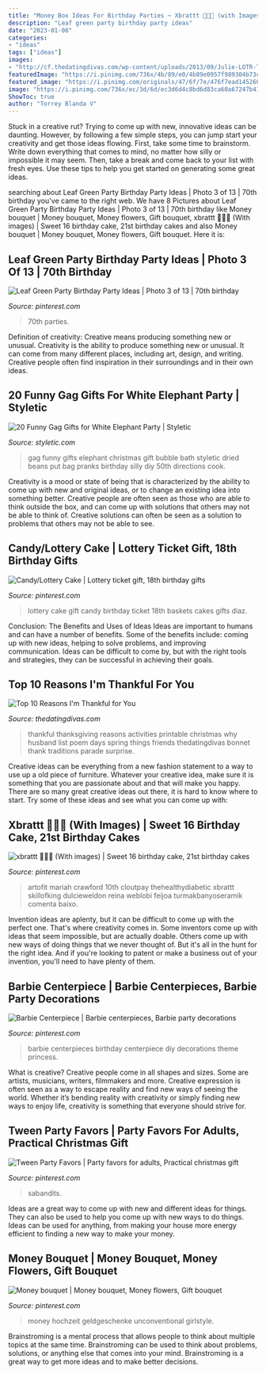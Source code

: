 ```yaml
---
title: "Money Box Ideas For Birthday Parties ~ Xbrattt 💎💕🦋 (with Images)"
description: "Leaf green party birthday party ideas"
date: "2023-01-08"
categories:
- "ideas"
tags: ["ideas"]
images:
- "http://cf.thedatingdivas.com/wp-content/uploads/2013/09/Julie-LOTR-Thankful-Pinterest.jpg"
featuredImage: "https://i.pinimg.com/736x/4b/89/e0/4b89e0957f989304b73c2c7aef671259.jpg"
featured_image: "https://i.pinimg.com/originals/47/6f/7e/476f7ead1452603f65ddcf753e7fbde9.jpg"
image: "https://i.pinimg.com/736x/ec/3d/6d/ec3d6d4c8bd6d83ca60a67247b411a62--candy-cakes-gift-baskets.jpg"
ShowToc: true
author: "Torrey Blanda V"
---
```



Stuck in a creative rut? Trying to come up with new, innovative ideas can be daunting. However, by following a few simple steps, you can jump start your creativity and get those ideas flowing. First, take some time to brainstorm. Write down everything that comes to mind, no matter how silly or impossible it may seem. Then, take a break and come back to your list with fresh eyes. Use these tips to help you get started on generating some great ideas.

	

		
searching about Leaf Green Party Birthday Party Ideas | Photo 3 of 13 | 70th birthday you've came to the right web. We have 8 Pictures about Leaf Green Party Birthday Party Ideas | Photo 3 of 13 | 70th birthday like Money bouquet | Money bouquet, Money flowers, Gift bouquet, xbrattt 💎💕🦋 (With images) | Sweet 16 birthday cake, 21st birthday cakes and also Money bouquet | Money bouquet, Money flowers, Gift bouquet. Here it is:
		
    
## Leaf Green Party Birthday Party Ideas | Photo 3 Of 13 | 70th Birthday

<img loading=lazy src="https://i.pinimg.com/736x/76/6f/31/766f319b8120b943cdc4a6e9292dee79.jpg" onerror="this.onerror=null;this.src='https://tse1.mm.bing.net/th?id=OIP.k7DQxyJmSQhzpEmYvT4h2QHaJ3&amp;pid=15.1';" alt="Leaf Green Party Birthday Party Ideas | Photo 3 of 13 | 70th birthday">

_Source: pinterest.com_

>70th parties. 

	

Definition of creativity: Creative means producing something new or unusual.
Creativity is the ability to produce something new or unusual. It can come from many different places, including art, design, and writing. Creative people often find inspiration in their surroundings and in their own ideas.

    
## 20 Funny Gag Gifts For White Elephant Party | Styletic

<img loading=lazy src="https://styletic.com/wp-content/uploads/2015/11/gag-gifts/17-funny-gag-gifts.jpg" onerror="this.onerror=null;this.src='https://tse1.mm.bing.net/th?id=OIP.R9tKX1iEvSR-REiGl0ehNwHaJK&amp;pid=15.1';" alt="20 Funny Gag Gifts for White Elephant Party | Styletic">

_Source: styletic.com_

>gag funny gifts elephant christmas gift bubble bath styletic dried beans put bag pranks birthday silly diy 50th directions cook. 

	

Creativity is a mood or state of being that is characterized by the ability to come up with new and original ideas, or to change an existing idea into something better. Creative people are often seen as those who are able to think outside the box, and can come up with solutions that others may not be able to think of. Creative solutions can often be seen as a solution to problems that others may not be able to see.

    
## Candy/Lottery Cake | Lottery Ticket Gift, 18th Birthday Gifts

<img loading=lazy src="https://i.pinimg.com/736x/ec/3d/6d/ec3d6d4c8bd6d83ca60a67247b411a62--candy-cakes-gift-baskets.jpg" onerror="this.onerror=null;this.src='https://tse1.mm.bing.net/th?id=OIP.PS4OSyv33XT6NHQ7f4xtAAHaJ3&amp;pid=15.1';" alt="Candy/Lottery Cake | Lottery ticket gift, 18th birthday gifts">

_Source: pinterest.com_

>lottery cake gift candy birthday ticket 18th baskets cakes gifts diaz. 

	

Conclusion: The Benefits and Uses of Ideas
Ideas are important to humans and can have a number of benefits. Some of the benefits include: coming up with new ideas, helping to solve problems, and improving communication. Ideas can be difficult to come by, but with the right tools and strategies, they can be successful in achieving their goals.

    
## Top 10 Reasons I&#039;m Thankful For You

<img loading=lazy src="http://cf.thedatingdivas.com/wp-content/uploads/2013/09/Julie-LOTR-Thankful-Pinterest.jpg" onerror="this.onerror=null;this.src='https://tse1.mm.bing.net/th?id=OIP.WIcAgGaD_jcQJOHVF3LkJgHaLH&amp;pid=15.1';" alt="Top 10 Reasons I&#039;m Thankful for You">

_Source: thedatingdivas.com_

>thankful thanksgiving reasons activities printable christmas why husband list poem days spring things friends thedatingdivas bonnet thank traditions parade surprise. 

	

Creative ideas can be everything from a new fashion statement to a way to use up a old piece of furniture. Whatever your creative idea, make sure it is something that you are passionate about and that will make you happy. There are so many great creative ideas out there, it is hard to know where to start. Try some of these ideas and see what you can come up with: 

    
## Xbrattt 💎💕🦋 (With Images) | Sweet 16 Birthday Cake, 21st Birthday Cakes

<img loading=lazy src="https://i.pinimg.com/originals/47/6f/7e/476f7ead1452603f65ddcf753e7fbde9.jpg" onerror="this.onerror=null;this.src='https://tse2.mm.bing.net/th?id=OIP.Kf8RlTdY2UZKe-Y47G2LLAHaJ4&amp;pid=15.1';" alt="xbrattt 💎💕🦋 (With images) | Sweet 16 birthday cake, 21st birthday cakes">

_Source: pinterest.com_

>artofit mariah crawford 10th cloutpay thehealthydiabetic xbrattt skillofking dulcieweldon reina weblobi feijoa turmakbanyoseramik comenta baixo. 

	

Invention ideas are aplenty, but it can be difficult to come up with the perfect one. That's where creativity comes in. Some inventors come up with ideas that seem impossible, but are actually doable. Others come up with new ways of doing things that we never thought of. But it's all in the hunt for the right idea. And if you're looking to patent or make a business out of your invention, you'll need to have plenty of them.

    
## Barbie Centerpiece | Barbie Centerpieces, Barbie Party Decorations

<img loading=lazy src="https://i.pinimg.com/originals/ce/35/0e/ce350e5ffa7ce761278d8fb4b3196dbc.jpg" onerror="this.onerror=null;this.src='https://tse4.mm.bing.net/th?id=OIP.Ci3XDyM2jHRJNqPSNXtrewHaNK&amp;pid=15.1';" alt="Barbie Centerpiece | Barbie centerpieces, Barbie party decorations">

_Source: pinterest.com_

>barbie centerpieces birthday centerpiece diy decorations theme princess. 

	

What is creative?
Creative people come in all shapes and sizes. Some are artists, musicians, writers, filmmakers and more. Creative expression is often seen as a way to escape reality and find new ways of seeing the world. Whether it’s bending reality with creativity or simply finding new ways to enjoy life, creativity is something that everyone should strive for.

    
## Tween Party Favors | Party Favors For Adults, Practical Christmas Gift

<img loading=lazy src="https://i.pinimg.com/736x/1c/d3/f9/1cd3f920ce9f2d9da1a1d2c4ea5281b9.jpg" onerror="this.onerror=null;this.src='https://tse1.mm.bing.net/th?id=OIP.1YkPTsMeCHxLoBD8fUdDngHaJ3&amp;pid=15.1';" alt="Tween Party Favors | Party favors for adults, Practical christmas gift">

_Source: pinterest.com_

>sabandits. 

	

Ideas are a great way to come up with new and different ideas for things. They can also be used to help you come up with new ways to do things. Ideas can be used for anything, from making your house more energy efficient to finding a new way to make your money.

    
## Money Bouquet | Money Bouquet, Money Flowers, Gift Bouquet

<img loading=lazy src="https://i.pinimg.com/736x/4b/89/e0/4b89e0957f989304b73c2c7aef671259.jpg" onerror="this.onerror=null;this.src='https://tse2.mm.bing.net/th?id=OIP.ziSrraX8xn6tiZiHxAhGZQHaJ3&amp;pid=15.1';" alt="Money bouquet | Money bouquet, Money flowers, Gift bouquet">

_Source: pinterest.com_

>money hochzeit geldgeschenke unconventional girlstyle. 

	

Brainstroming is a mental process that allows people to think about multiple topics at the same time. Brainstroming can be used to think about problems, solutions, or anything else that comes into your mind. Brainstroming is a great way to get more ideas and to make better decisions.

